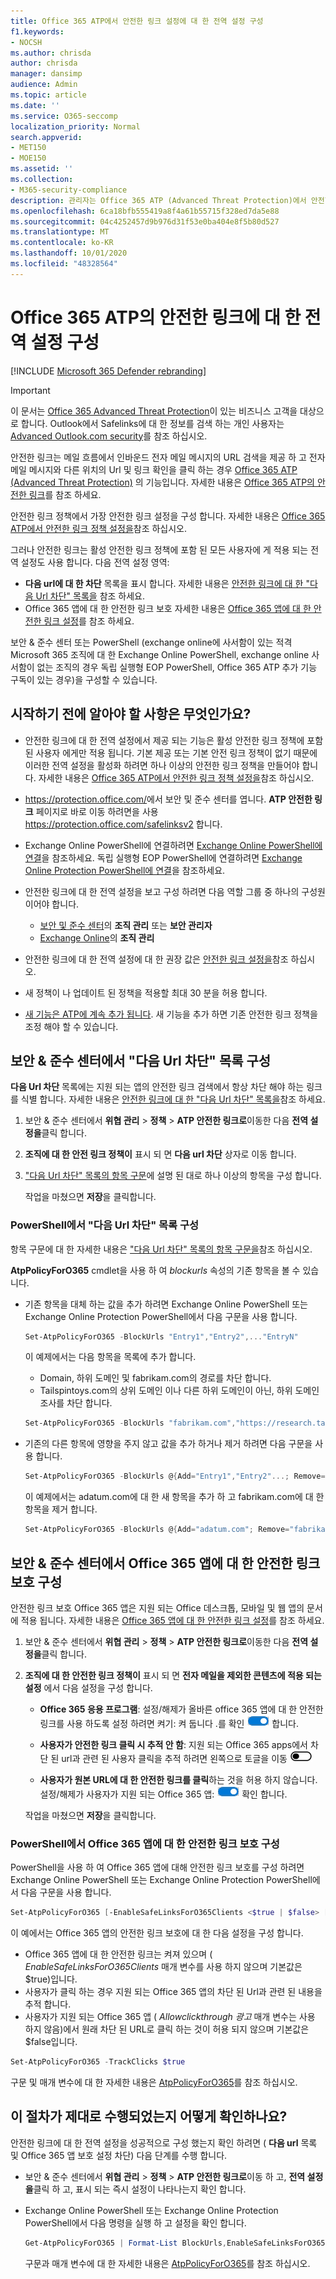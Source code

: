 ```yaml
---
title: Office 365 ATP에서 안전한 링크 설정에 대 한 전역 설정 구성
f1.keywords:
- NOCSH
ms.author: chrisda
author: chrisda
manager: dansimp
audience: Admin
ms.topic: article
ms.date: ''
ms.service: O365-seccomp
localization_priority: Normal
search.appverid:
- MET150
- MOE150
ms.assetid: ''
ms.collection:
- M365-security-compliance
description: 관리자는 Office 365 ATP (Advanced Threat Protection)에서 안전한 링크에 대 한 전역 설정 확인 및 구성 방법 (' Office 365 앱에 대 한 다음 Url의 차단 및 보호 기능)을 확인할 수 있습니다.
ms.openlocfilehash: 6ca18bfb555419a8f4a61b55715f328ed7da5e88
ms.sourcegitcommit: 04c4252457d9b976d31f53e0ba404e8f5b80d527
ms.translationtype: MT
ms.contentlocale: ko-KR
ms.lasthandoff: 10/01/2020
ms.locfileid: "48328564"
---
```

# <a name="configure-global-settings-for-safe-links-in-office-365-atp"></a>Office 365 ATP의 안전한 링크에 대 한 전역 설정 구성

[!INCLUDE [Microsoft 365 Defender rebranding](../includes/microsoft-defender-for-office.md)]

> [!IMPORTANT]
> 이 문서는 [Office 365 Advanced Threat Protection](office-365-atp.md)이 있는 비즈니스 고객을 대상으로 합니다. Outlook에서 Safelinks에 대 한 정보를 검색 하는 개인 사용자는 [Advanced Outlook.com security](https://support.microsoft.com/office/882d2243-eab9-4545-a58a-b36fee4a46e2)를 참조 하십시오.

안전한 링크는 메일 흐름에서 인바운드 전자 메일 메시지의 URL 검색을 제공 하 고 전자 메일 메시지와 다른 위치의 Url 및 링크 확인을 클릭 하는 경우 [Office 365 ATP (Advanced Threat Protection)](office-365-atp.md) 의 기능입니다. 자세한 내용은 [Office 365 ATP의 안전한 링크](atp-safe-links.md)를 참조 하세요.

안전한 링크 정책에서 가장 안전한 링크 설정을 구성 합니다. 자세한 내용은 [Office 365 ATP에서 안전한 링크 정책 설정을](set-up-atp-safe-links-policies.md)참조 하십시오.

그러나 안전한 링크는 활성 안전한 링크 정책에 포함 된 모든 사용자에 게 적용 되는 전역 설정도 사용 합니다. 다음 전역 설정 영역:

- **다음 url에 대 한 차단** 목록을 표시 합니다. 자세한 내용은 [안전한 링크에 대 한 "다음 Url 차단" 목록을](atp-safe-links.md#block-the-following-urls-list-for-safe-links) 참조 하세요.
- Office 365 앱에 대 한 안전한 링크 보호 자세한 내용은 [Office 365 앱에 대 한 안전한 링크 설정](atp-safe-links.md#safe-links-settings-for-office-365-apps)를 참조 하세요.

보안 & 준수 센터 또는 PowerShell (exchange online에 사서함이 있는 적격 Microsoft 365 조직에 대 한 Exchange Online PowerShell, exchange online 사서함이 없는 조직의 경우 독립 실행형 EOP PowerShell, Office 365 ATP 추가 기능 구독이 있는 경우)을 구성할 수 있습니다.

## <a name="what-do-you-need-to-know-before-you-begin"></a>시작하기 전에 알아야 할 사항은 무엇인가요?

- 안전한 링크에 대 한 전역 설정에서 제공 되는 기능은 활성 안전한 링크 정책에 포함 된 사용자 에게만 적용 됩니다. 기본 제공 또는 기본 안전 링크 정책이 없기 때문에 이러한 전역 설정을 활성화 하려면 하나 이상의 안전한 링크 정책을 만들어야 합니다. 자세한 내용은 [Office 365 ATP에서 안전한 링크 정책 설정을](set-up-atp-safe-links-policies.md)참조 하십시오.

- <https://protection.office.com/>에서 보안 및 준수 센터를 엽니다. **ATP 안전한 링크** 페이지로 바로 이동 하려면을 사용 <https://protection.office.com/safelinksv2> 합니다.

- Exchange Online PowerShell에 연결하려면 [Exchange Online PowerShell에 연결](https://docs.microsoft.com/powershell/exchange/connect-to-exchange-online-powershell)을 참조하세요. 독립 실행형 EOP PowerShell에 연결하려면 [Exchange Online Protection PowerShell에 연결](https://docs.microsoft.com/powershell/exchange/connect-to-exchange-online-protection-powershell)을 참조하세요.

- 안전한 링크에 대 한 전역 설정을 보고 구성 하려면 다음 역할 그룹 중 하나의 구성원 이어야 합니다.

  - [보안 및 준수 센터](permissions-in-the-security-and-compliance-center.md)의 **조직 관리** 또는 **보안 관리자**
  - [Exchange Online](https://docs.microsoft.com/Exchange/permissions-exo/permissions-exo#role-groups)의 **조직 관리**

- 안전한 링크에 대 한 전역 설정에 대 한 권장 값은 [안전한 링크 설정을](recommended-settings-for-eop-and-office365-atp.md#safe-links-settings)참조 하십시오.

- 새 정책이 나 업데이트 된 정책을 적용할 최대 30 분을 허용 합니다.

- [새 기능은 ATP에 계속 추가 됩니다](office-365-atp.md#new-features-in-office-365-atp). 새 기능을 추가 하면 기존 안전한 링크 정책을 조정 해야 할 수 있습니다.

## <a name="configure-the-block-the-following-urls-list-in-the-security--compliance-center"></a>보안 & 준수 센터에서 "다음 Url 차단" 목록 구성

**다음 Url 차단** 목록에는 지원 되는 앱의 안전한 링크 검색에서 항상 차단 해야 하는 링크를 식별 합니다. 자세한 내용은 [안전한 링크에 대 한 "다음 Url 차단" 목록을](atp-safe-links.md#block-the-following-urls-list-for-safe-links)참조 하세요.

1. 보안 & 준수 센터에서 **위협 관리** \> **정책** \> **ATP 안전한 링크로**이동한 다음 **전역 설정을**클릭 합니다.

2. **조직에 대 한 안전 링크 정책이** 표시 되 면 **다음 url 차단** 상자로 이동 합니다.

3. ["다음 Url 차단" 목록의 항목 구문](atp-safe-links.md#entry-syntax-for-the-block-the-following-urls-list)에 설명 된 대로 하나 이상의 항목을 구성 합니다.

   작업을 마쳤으면 **저장**을 클릭합니다.

### <a name="configure-the-block-the-following-urls-list-in-powershell"></a>PowerShell에서 "다음 Url 차단" 목록 구성

항목 구문에 대 한 자세한 내용은 ["다음 Url 차단" 목록의 항목 구문을](atp-safe-links.md#entry-syntax-for-the-block-the-following-urls-list)참조 하십시오.

**AtpPolicyForO365** cmdlet을 사용 하 여 _blockurls_ 속성의 기존 항목을 볼 수 있습니다.

- 기존 항목을 대체 하는 값을 추가 하려면 Exchange Online PowerShell 또는 Exchange Online Protection PowerShell에서 다음 구문을 사용 합니다.

  ```powershell
  Set-AtpPolicyForO365 -BlockUrls "Entry1","Entry2",..."EntryN"
  ```

  이 예제에서는 다음 항목을 목록에 추가 합니다.

  - Domain, 하위 도메인 및 fabrikam.com의 경로를 차단 합니다.
  - Tailspintoys.com의 상위 도메인 이나 다른 하위 도메인이 아닌, 하위 도메인 조사를 차단 합니다.

  ```powershell
  Set-AtpPolicyForO365 -BlockUrls "fabrikam.com","https://research.tailspintoys.com*"
  ```

- 기존의 다른 항목에 영향을 주지 않고 값을 추가 하거나 제거 하려면 다음 구문을 사용 합니다.

  ```powershell
  Set-AtpPolicyForO365 -BlockUrls @{Add="Entry1","Entry2"...; Remove="Entry3","Entry4"...}
  ```

  이 예제에서는 adatum.com에 대 한 새 항목을 추가 하 고 fabrikam.com에 대 한 항목을 제거 합니다.

  ```powershell
  Set-AtpPolicyForO365 -BlockUrls @{Add="adatum.com"; Remove="fabrikam"}
  ```

## <a name="configure-safe-links-protection-for-office-365-apps-in-the-security--compliance-center"></a>보안 & 준수 센터에서 Office 365 앱에 대 한 안전한 링크 보호 구성

안전한 링크 보호 Office 365 앱은 지원 되는 Office 데스크톱, 모바일 및 웹 앱의 문서에 적용 됩니다. 자세한 내용은 [Office 365 앱에 대 한 안전한 링크 설정](atp-safe-links.md#safe-links-settings-for-office-365-apps)를 참조 하세요.

1. 보안 & 준수 센터에서 **위협 관리** \> **정책** \> **ATP 안전한 링크로**이동한 다음 **전역 설정을**클릭 합니다.

2. **조직에 대 한 안전한 링크 정책이** 표시 되 면 **전자 메일을 제외한 콘텐츠에 적용 되는 설정** 에서 다음 설정을 구성 합니다.

   - **Office 365 응용 프로그램**: 설정/해제가 올바른 office 365 앱에 대 한 안전한 링크를 사용 하도록 설정 하려면 켜기: 켜 둡니다 .를 확인 ![ ](../../media/963dfcd0-1765-4306-bcce-c3008c4406b9.png) 합니다.

   - **사용자가 안전한 링크 클릭 시 추적 안 함**: 지원 되는 Office 365 apps에서 차단 된 url과 관련 된 사용자 클릭을 추적 하려면 왼쪽으로 토글을 이동 ![ 합니다. ](../../media/scc-toggle-off.png)

   - **사용자가 원본 URL에 대 한 안전한 링크를 클릭**하는 것을 허용 하지 않습니다. 설정/해제가 사용자가 지원 되는 Office 365 앱: ![ 켜기/끄기에서 원래 차단 된 URL로 클릭 하지 못하게 하는 것을 ](../../media/963dfcd0-1765-4306-bcce-c3008c4406b9.png) 확인 합니다.

   작업을 마쳤으면 **저장**을 클릭합니다.

### <a name="configure-safe-links-protection-for-office-365-apps-in-powershell"></a>PowerShell에서 Office 365 앱에 대 한 안전한 링크 보호 구성

PowerShell을 사용 하 여 Office 365 앱에 대해 안전한 링크 보호를 구성 하려면 Exchange Online PowerShell 또는 Exchange Online Protection PowerShell에서 다음 구문을 사용 합니다.

```powershell
Set-AtpPolicyForO365 [-EnableSafeLinksForO365Clients <$true | $false> [-AllowClickThrough <$true | $false>] [-TrackClicks <$true | $false>]
```

이 예에서는 Office 365 앱의 안전한 링크 보호에 대 한 다음 설정을 구성 합니다.

- Office 365 앱에 대 한 안전한 링크는 켜져 있으며 ( _EnableSafeLinksForO365Clients_ 매개 변수를 사용 하지 않으며 기본값은 $true)입니다.
- 사용자가 클릭 하는 경우 지원 되는 Office 365 앱의 차단 된 Url과 관련 된 내용을 추적 합니다.
- 사용자가 지원 되는 Office 365 앱 ( _Allowclickthrough 광고_ 매개 변수는 사용 하지 않음)에서 원래 차단 된 URL로 클릭 하는 것이 허용 되지 않으며 기본값은 $false입니다.

```powershell
Set-AtpPolicyForO365 -TrackClicks $true
```

구문 및 매개 변수에 대 한 자세한 내용은 [AtpPolicyForO365](https://docs.microsoft.com/powershell/module/exchange/set-atppolicyforo365)를 참조 하십시오.

## <a name="how-do-you-know-these-procedures-worked"></a>이 절차가 제대로 수행되었는지 어떻게 확인하나요?

안전한 링크에 대 한 전역 설정을 성공적으로 구성 했는지 확인 하려면 ( **다음 url** 목록 및 Office 365 앱 보호 설정 차단) 다음 단계를 수행 합니다.

- 보안 & 준수 센터에서 **위협 관리** \> **정책** \> **ATP 안전한 링크로**이동 하 고, **전역 설정을**클릭 하 고, 표시 되는 즉시 설정이 나타나는지 확인 합니다.

- Exchange Online PowerShell 또는 Exchange Online Protection PowerShell에서 다음 명령을 실행 하 고 설정을 확인 합니다.

  ```powershell
  Get-AtpPolicyForO365 | Format-List BlockUrls,EnableSafeLinksForO365Clients,AllowClickThrough,TrackClicks
  ```

  구문과 매개 변수에 대 한 자세한 내용은 [AtpPolicyForO365](https://docs.microsoft.com/powershell/module/exchange/get-atppolicyforo365)를 참조 하십시오.
